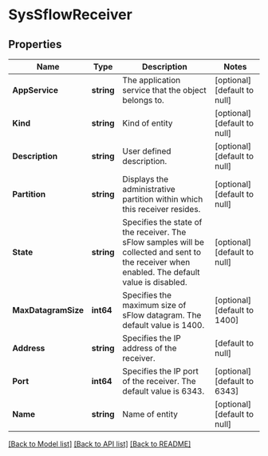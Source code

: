 # SysSflowReceiver

## Properties
Name | Type | Description | Notes
------------ | ------------- | ------------- | -------------
**AppService** | **string** | The application service that the object belongs to. | [optional] [default to null]
**Kind** | **string** | Kind of entity | [optional] [default to null]
**Description** | **string** | User defined description. | [optional] [default to null]
**Partition** | **string** | Displays the administrative partition within which this receiver resides. | [optional] [default to null]
**State** | **string** | Specifies the state of the receiver. The sFlow samples will be collected and sent to the receiver when enabled. The default value is disabled. | [optional] [default to null]
**MaxDatagramSize** | **int64** | Specifies the maximum size of sFlow datagram. The default value is 1400. | [optional] [default to 1400]
**Address** | **string** | Specifies the IP address of the receiver. | [default to null]
**Port** | **int64** | Specifies the IP port of the receiver. The default value is 6343. | [optional] [default to 6343]
**Name** | **string** | Name of entity | [optional] [default to null]

[[Back to Model list]](../README.md#documentation-for-models) [[Back to API list]](../README.md#documentation-for-api-endpoints) [[Back to README]](../README.md)


